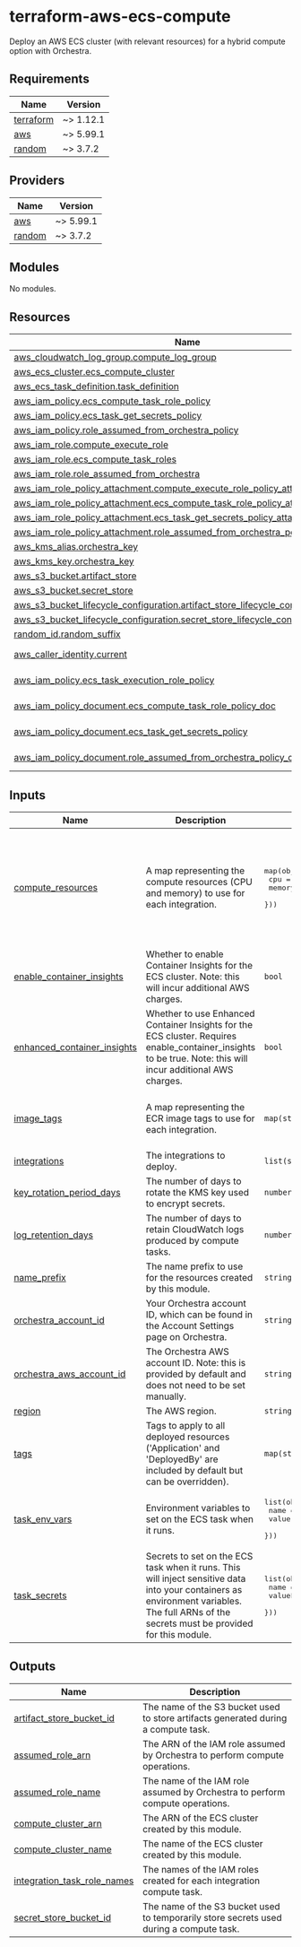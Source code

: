 <!-- markdownlint-disable MD033 -->

# terraform-aws-ecs-compute

Deploy an AWS ECS cluster (with relevant resources) for a hybrid compute option with Orchestra.

## Requirements

| Name                                                                     | Version   |
| ------------------------------------------------------------------------ | --------- |
| <a name="requirement_terraform"></a> [terraform](#requirement_terraform) | ~> 1.12.1 |
| <a name="requirement_aws"></a> [aws](#requirement_aws)                   | ~> 5.99.1 |
| <a name="requirement_random"></a> [random](#requirement_random)          | ~> 3.7.2  |

## Providers

| Name                                                      | Version   |
| --------------------------------------------------------- | --------- |
| <a name="provider_aws"></a> [aws](#provider_aws)          | ~> 5.99.1 |
| <a name="provider_random"></a> [random](#provider_random) | ~> 3.7.2  |

## Modules

No modules.

## Resources

| Name                                                                                                                                                                                   | Type        |
| -------------------------------------------------------------------------------------------------------------------------------------------------------------------------------------- | ----------- |
| [aws_cloudwatch_log_group.compute_log_group](https://registry.terraform.io/providers/hashicorp/aws/latest/docs/resources/cloudwatch_log_group)                                         | resource    |
| [aws_ecs_cluster.ecs_compute_cluster](https://registry.terraform.io/providers/hashicorp/aws/latest/docs/resources/ecs_cluster)                                                         | resource    |
| [aws_ecs_task_definition.task_definition](https://registry.terraform.io/providers/hashicorp/aws/latest/docs/resources/ecs_task_definition)                                             | resource    |
| [aws_iam_policy.ecs_compute_task_role_policy](https://registry.terraform.io/providers/hashicorp/aws/latest/docs/resources/iam_policy)                                                  | resource    |
| [aws_iam_policy.ecs_task_get_secrets_policy](https://registry.terraform.io/providers/hashicorp/aws/latest/docs/resources/iam_policy)                                                   | resource    |
| [aws_iam_policy.role_assumed_from_orchestra_policy](https://registry.terraform.io/providers/hashicorp/aws/latest/docs/resources/iam_policy)                                            | resource    |
| [aws_iam_role.compute_execute_role](https://registry.terraform.io/providers/hashicorp/aws/latest/docs/resources/iam_role)                                                              | resource    |
| [aws_iam_role.ecs_compute_task_roles](https://registry.terraform.io/providers/hashicorp/aws/latest/docs/resources/iam_role)                                                            | resource    |
| [aws_iam_role.role_assumed_from_orchestra](https://registry.terraform.io/providers/hashicorp/aws/latest/docs/resources/iam_role)                                                       | resource    |
| [aws_iam_role_policy_attachment.compute_execute_role_policy_attachment](https://registry.terraform.io/providers/hashicorp/aws/latest/docs/resources/iam_role_policy_attachment)        | resource    |
| [aws_iam_role_policy_attachment.ecs_compute_task_role_policy_attachment](https://registry.terraform.io/providers/hashicorp/aws/latest/docs/resources/iam_role_policy_attachment)       | resource    |
| [aws_iam_role_policy_attachment.ecs_task_get_secrets_policy_attachment](https://registry.terraform.io/providers/hashicorp/aws/latest/docs/resources/iam_role_policy_attachment)        | resource    |
| [aws_iam_role_policy_attachment.role_assumed_from_orchestra_policy_attachment](https://registry.terraform.io/providers/hashicorp/aws/latest/docs/resources/iam_role_policy_attachment) | resource    |
| [aws_kms_alias.orchestra_key](https://registry.terraform.io/providers/hashicorp/aws/latest/docs/resources/kms_alias)                                                                   | resource    |
| [aws_kms_key.orchestra_key](https://registry.terraform.io/providers/hashicorp/aws/latest/docs/resources/kms_key)                                                                       | resource    |
| [aws_s3_bucket.artifact_store](https://registry.terraform.io/providers/hashicorp/aws/latest/docs/resources/s3_bucket)                                                                  | resource    |
| [aws_s3_bucket.secret_store](https://registry.terraform.io/providers/hashicorp/aws/latest/docs/resources/s3_bucket)                                                                    | resource    |
| [aws_s3_bucket_lifecycle_configuration.artifact_store_lifecycle_config](https://registry.terraform.io/providers/hashicorp/aws/latest/docs/resources/s3_bucket_lifecycle_configuration) | resource    |
| [aws_s3_bucket_lifecycle_configuration.secret_store_lifecycle_config](https://registry.terraform.io/providers/hashicorp/aws/latest/docs/resources/s3_bucket_lifecycle_configuration)   | resource    |
| [random_id.random_suffix](https://registry.terraform.io/providers/hashicorp/random/latest/docs/resources/id)                                                                           | resource    |
| [aws_caller_identity.current](https://registry.terraform.io/providers/hashicorp/aws/latest/docs/data-sources/caller_identity)                                                          | data source |
| [aws_iam_policy.ecs_task_execution_role_policy](https://registry.terraform.io/providers/hashicorp/aws/latest/docs/data-sources/iam_policy)                                             | data source |
| [aws_iam_policy_document.ecs_compute_task_role_policy_doc](https://registry.terraform.io/providers/hashicorp/aws/latest/docs/data-sources/iam_policy_document)                         | data source |
| [aws_iam_policy_document.ecs_task_get_secrets_policy](https://registry.terraform.io/providers/hashicorp/aws/latest/docs/data-sources/iam_policy_document)                              | data source |
| [aws_iam_policy_document.role_assumed_from_orchestra_policy_doc](https://registry.terraform.io/providers/hashicorp/aws/latest/docs/data-sources/iam_policy_document)                   | data source |

## Inputs

| Name                                                                                                               | Description                                                                                                                                                                                | Type                                                                         | Default                                                                                                                                           | Required |
| ------------------------------------------------------------------------------------------------------------------ | ------------------------------------------------------------------------------------------------------------------------------------------------------------------------------------------ | ---------------------------------------------------------------------------- | ------------------------------------------------------------------------------------------------------------------------------------------------- | :------: |
| <a name="input_compute_resources"></a> [compute_resources](#input_compute_resources)                               | A map representing the compute resources (CPU and memory) to use for each integration.                                                                                                     | <pre>map(object({<br/> cpu = number<br/> memory = number<br/> }))</pre>      | <pre>{<br/> "dbt_core": {<br/> "cpu": 4096,<br/> "memory": 8192<br/> },<br/> "python": {<br/> "cpu": 2048,<br/> "memory": 4096<br/> }<br/>}</pre> |    no    |
| <a name="input_enable_container_insights"></a> [enable_container_insights](#input_enable_container_insights)       | Whether to enable Container Insights for the ECS cluster. Note: this will incur additional AWS charges.                                                                                    | `bool`                                                                       | `false`                                                                                                                                           |    no    |
| <a name="input_enhanced_container_insights"></a> [enhanced_container_insights](#input_enhanced_container_insights) | Whether to use Enhanced Container Insights for the ECS cluster. Requires enable_container_insights to be true. Note: this will incur additional AWS charges.                               | `bool`                                                                       | `false`                                                                                                                                           |    no    |
| <a name="input_image_tags"></a> [image_tags](#input_image_tags)                                                    | A map representing the ECR image tags to use for each integration.                                                                                                                         | `map(string)`                                                                | <pre>{<br/> "dbt_core": "2025.05.30-1",<br/> "python": "2025.05.30-1"<br/>}</pre>                                                                 |    no    |
| <a name="input_integrations"></a> [integrations](#input_integrations)                                              | The integrations to deploy.                                                                                                                                                                | `list(string)`                                                               | n/a                                                                                                                                               |   yes    |
| <a name="input_key_rotation_period_days"></a> [key_rotation_period_days](#input_key_rotation_period_days)          | The number of days to rotate the KMS key used to encrypt secrets.                                                                                                                          | `number`                                                                     | `365`                                                                                                                                             |    no    |
| <a name="input_log_retention_days"></a> [log_retention_days](#input_log_retention_days)                            | The number of days to retain CloudWatch logs produced by compute tasks.                                                                                                                    | `number`                                                                     | `90`                                                                                                                                              |    no    |
| <a name="input_name_prefix"></a> [name_prefix](#input_name_prefix)                                                 | The name prefix to use for the resources created by this module.                                                                                                                           | `string`                                                                     | n/a                                                                                                                                               |   yes    |
| <a name="input_orchestra_account_id"></a> [orchestra_account_id](#input_orchestra_account_id)                      | Your Orchestra account ID, which can be found in the Account Settings page on Orchestra.                                                                                                   | `string`                                                                     | n/a                                                                                                                                               |   yes    |
| <a name="input_orchestra_aws_account_id"></a> [orchestra_aws_account_id](#input_orchestra_aws_account_id)          | The Orchestra AWS account ID. Note: this is provided by default and does not need to be set manually.                                                                                      | `string`                                                                     | `"355563318157"`                                                                                                                                  |    no    |
| <a name="input_region"></a> [region](#input_region)                                                                | The AWS region.                                                                                                                                                                            | `string`                                                                     | n/a                                                                                                                                               |   yes    |
| <a name="input_tags"></a> [tags](#input_tags)                                                                      | Tags to apply to all deployed resources ('Application' and 'DeployedBy' are included by default but can be overridden).                                                                    | `map(string)`                                                                | `{}`                                                                                                                                              |    no    |
| <a name="input_task_env_vars"></a> [task_env_vars](#input_task_env_vars)                                           | Environment variables to set on the ECS task when it runs.                                                                                                                                 | <pre>list(object({<br/> name = string<br/> value = string<br/> }))</pre>     | `[]`                                                                                                                                              |    no    |
| <a name="input_task_secrets"></a> [task_secrets](#input_task_secrets)                                              | Secrets to set on the ECS task when it runs. This will inject sensitive data into your containers as environment variables. The full ARNs of the secrets must be provided for this module. | <pre>list(object({<br/> name = string<br/> valueFrom = string<br/> }))</pre> | `[]`                                                                                                                                              |    no    |

## Outputs

| Name                                                                                                                 | Description                                                                             |
| -------------------------------------------------------------------------------------------------------------------- | --------------------------------------------------------------------------------------- |
| <a name="output_artifact_store_bucket_id"></a> [artifact_store_bucket_id](#output_artifact_store_bucket_id)          | The name of the S3 bucket used to store artifacts generated during a compute task.      |
| <a name="output_assumed_role_arn"></a> [assumed_role_arn](#output_assumed_role_arn)                                  | The ARN of the IAM role assumed by Orchestra to perform compute operations.             |
| <a name="output_assumed_role_name"></a> [assumed_role_name](#output_assumed_role_name)                               | The name of the IAM role assumed by Orchestra to perform compute operations.            |
| <a name="output_compute_cluster_arn"></a> [compute_cluster_arn](#output_compute_cluster_arn)                         | The ARN of the ECS cluster created by this module.                                      |
| <a name="output_compute_cluster_name"></a> [compute_cluster_name](#output_compute_cluster_name)                      | The name of the ECS cluster created by this module.                                     |
| <a name="output_integration_task_role_names"></a> [integration_task_role_names](#output_integration_task_role_names) | The names of the IAM roles created for each integration compute task.                   |
| <a name="output_secret_store_bucket_id"></a> [secret_store_bucket_id](#output_secret_store_bucket_id)                | The name of the S3 bucket used to temporarily store secrets used during a compute task. |
